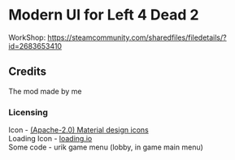 # Modern UI for Left 4 Dead 2

WorkShop: https://steamcommunity.com/sharedfiles/filedetails/?id=2683653410

## Credits

The mod made by me

### Licensing

Icon - [(Apache-2.0) Material design icons](https://github.com/google/material-design-icons)  
Loading Icon - [loading.io](https://loading.io/)  
Some code - urik game menu (lobby, in game main menu)
